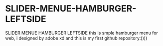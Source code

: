 # SLIDER-MENUE-HAMBURGER-LEFTSIDE
SLIDER MENUE HAMBURGER LEFTSIDE
this is smple hamburger menu for web, i designed by adobe xd
and this is my first github repository:))))
